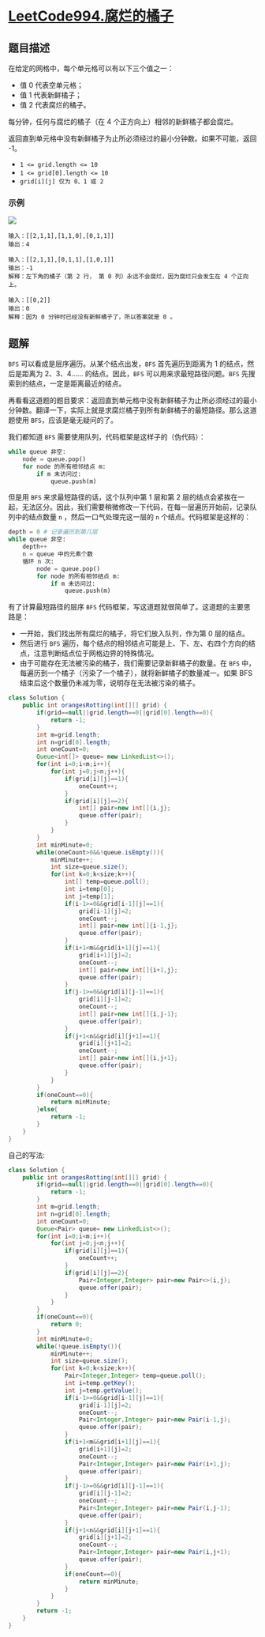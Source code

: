 # [LeetCode994.腐烂的橘子](https://leetcode-cn.com/problems/rotting-oranges/)
## 题目描述
在给定的网格中，每个单元格可以有以下三个值之一：

- 值 0 代表空单元格；
- 值 1 代表新鲜橘子；
- 值 2 代表腐烂的橘子。

每分钟，任何与腐烂的橘子（在 4 个正方向上）相邻的新鲜橘子都会腐烂。

返回直到单元格中没有新鲜橘子为止所必须经过的最小分钟数。如果不可能，返回 -1。

- `1 <= grid.length <= 10`
- `1 <= grid[0].length <= 10`
- `grid[i][j] 仅为 0、1 或 2`
### 示例
![](https://picgp.oss-cn-beijing.aliyuncs.com/img/20200819193246.png)
```
输入：[[2,1,1],[1,1,0],[0,1,1]]
输出：4
```
```
输入：[[2,1,1],[0,1,1],[1,0,1]]
输出：-1
解释：左下角的橘子（第 2 行， 第 0 列）永远不会腐烂，因为腐烂只会发生在 4 个正向上。
```
```
输入：[[0,2]]
输出：0
解释：因为 0 分钟时已经没有新鲜橘子了，所以答案就是 0 。
```
## 题解
`BFS` 可以看成是层序遍历。从某个结点出发，`BFS` 首先遍历到距离为 1 的结点，然后是距离为 2、3、4…… 的结点。因此，`BFS` 可以用来求最短路径问题。`BFS` 先搜索到的结点，一定是距离最近的结点。

再看看这道题的题目要求：返回直到单元格中没有新鲜橘子为止所必须经过的最小分钟数。翻译一下，实际上就是求腐烂橘子到所有新鲜橘子的最短路径。那么这道题使用 `BFS`，应该是毫无疑问的了。

我们都知道 `BFS` 需要使用队列，代码框架是这样子的（伪代码）：
```Python
while queue 非空:
	node = queue.pop()
    for node 的所有相邻结点 m:
        if m 未访问过:
            queue.push(m)
```
但是用 `BFS` 来求最短路径的话，这个队列中第 1 层和第 2 层的结点会紧挨在一起，无法区分。因此，我们需要稍微修改一下代码，在每一层遍历开始前，记录队列中的结点数量 `n` ，然后一口气处理完这一层的 `n` 个结点。代码框架是这样的：

```Python
depth = 0 # 记录遍历到第几层
while queue 非空:
    depth++
    n = queue 中的元素个数
    循环 n 次:
        node = queue.pop()
        for node 的所有相邻结点 m:
            if m 未访问过:
                queue.push(m)
```
有了计算最短路径的层序 `BFS` 代码框架，写这道题就很简单了。这道题的主要思路是：

- 一开始，我们找出所有腐烂的橘子，将它们放入队列，作为第 0 层的结点。
- 然后进行 `BFS` 遍历，每个结点的相邻结点可能是上、下、左、右四个方向的结点，注意判断结点位于网格边界的特殊情况。
- 由于可能存在无法被污染的橘子，我们需要记录新鲜橘子的数量。在 `BFS` 中，每遍历到一个橘子（污染了一个橘子），就将新鲜橘子的数量减一。如果 BFS 结束后这个数量仍未减为零，说明存在无法被污染的橘子。

```java
class Solution {
    public int orangesRotting(int[][] grid) {
        if(grid==null||grid.length==0||grid[0].length==0){
            return -1;
        }
        int m=grid.length;
        int n=grid[0].length;
        int oneCount=0;
        Queue<int[]> queue= new LinkedList<>();
        for(int i=0;i<m;i++){
            for(int j=0;j<n;j++){
                if(grid[i][j]==1){
                    oneCount++;
                }
                if(grid[i][j]==2){
                    int[] pair=new int[]{i,j};
                    queue.offer(pair);
                }
            }
        }
        int minMinute=0;
        while(oneCount>0&&!queue.isEmpty()){
            minMinute++;
            int size=queue.size();
            for(int k=0;k<size;k++){
                int[] temp=queue.poll();
                int i=temp[0];
                int j=temp[1];
                if(i-1>=0&&grid[i-1][j]==1){
                    grid[i-1][j]=2;
                    oneCount--;
                    int[] pair=new int[]{i-1,j};
                    queue.offer(pair);
                }
                if(i+1<m&&grid[i+1][j]==1){
                    grid[i+1][j]=2;
                    oneCount--;
                    int[] pair=new int[]{i+1,j};
                    queue.offer(pair);
                }
                if(j-1>=0&&grid[i][j-1]==1){
                    grid[i][j-1]=2;
                    oneCount--;
                    int[] pair=new int[]{i,j-1};
                    queue.offer(pair);
                }
                if(j+1<n&&grid[i][j+1]==1){
                    grid[i][j+1]=2;
                    oneCount--;
                    int[] pair=new int[]{i,j+1};
                    queue.offer(pair);
                }
            }
        }
        if(oneCount==0){
            return minMinute;
        }else{
            return -1;
        }
    }
}
```
自己的写法:
```java
class Solution {
    public int orangesRotting(int[][] grid) {
        if(grid==null||grid.length==0||grid[0].length==0){
            return -1;
        }
        int m=grid.length;
        int n=grid[0].length;
        int oneCount=0;
        Queue<Pair> queue= new LinkedList<>();
        for(int i=0;i<m;i++){
            for(int j=0;j<n;j++){
                if(grid[i][j]==1){
                    oneCount++;
                }
                if(grid[i][j]==2){
                    Pair<Integer,Integer> pair=new Pair<>(i,j);
                    queue.offer(pair);
                }
            }
        }
        if(oneCount==0){
            return 0;
        }
        int minMinute=0;
        while(!queue.isEmpty()){
            minMinute++;
            int size=queue.size();
            for(int k=0;k<size;k++){
                Pair<Integer,Integer> temp=queue.poll();
                int i=temp.getKey();
                int j=temp.getValue();
                if(i-1>=0&&grid[i-1][j]==1){
                    grid[i-1][j]=2;
                    oneCount--;
                    Pair<Integer,Integer> pair=new Pair(i-1,j);
                    queue.offer(pair);
                }
                if(i+1<m&&grid[i+1][j]==1){
                    grid[i+1][j]=2;
                    oneCount--;
                    Pair<Integer,Integer> pair=new Pair(i+1,j);
                    queue.offer(pair);
                }
                if(j-1>=0&&grid[i][j-1]==1){
                    grid[i][j-1]=2;
                    oneCount--;
                    Pair<Integer,Integer> pair=new Pair(i,j-1);
                    queue.offer(pair);
                }
                if(j+1<n&&grid[i][j+1]==1){
                    grid[i][j+1]=2;
                    oneCount--;
                    Pair<Integer,Integer> pair=new Pair(i,j+1);
                    queue.offer(pair);
                }
                if(oneCount==0){
                    return minMinute;
                }
            }
        }
        return -1;
    }
}
```
